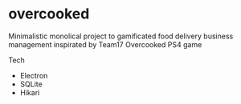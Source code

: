 # overcooked

Minimalistic monolical project to gamificated food delivery business management inspirated by Team17 Overcooked PS4 game

Tech

- Electron
- SQLite
- Hikari
